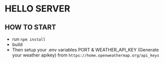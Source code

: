 # HELLO SERVER

## HOW TO START

- run `npm install`
- build
- Then setup your .env variables
  PORT &
  WEATHER_API_KEY (Generate your weather apikey) from `https://home.openweathermap.org/api_keys`
